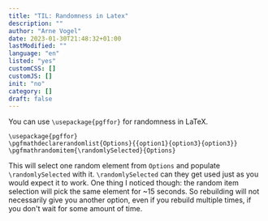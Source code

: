 ```yaml
---
title: "TIL: Randomness in Latex"
description: ""
author: "Arne Vogel"
date: 2023-01-30T21:48:32+01:00
lastModified: ""
language: "en"
listed: "yes"
customCSS: []
customJS: []
init: "no"
category: []
draft: false
---
```


You can use `\usepackage{pgffor}` for randomness in LaTeX.

```
\usepackage{pgffor}
\pgfmathdeclarerandomlist{Options}{{option1}{option3}{option3}}
\pgfmathrandomitem{\randomlySelected}{Options}
```

This will select one random element from `Options` and populate `\randomlySelected` with it.
`\randomlySelected` can they get used just as you would expect it to work.
One thing I noticed though: the random item selection will pick the same element for ~15 seconds.
So rebuilding will not necessarily give you another option, even if you rebuild multiple times, if you don't wait for some amount of time.
